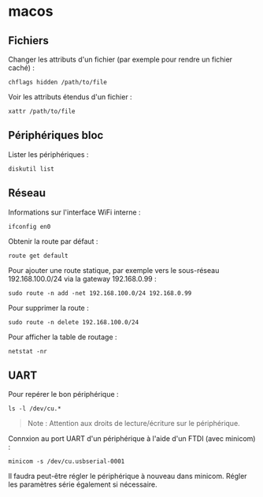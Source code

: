 # macos

## Fichiers

Changer les attributs d'un fichier (par exemple pour rendre un fichier caché) :
```
chflags hidden /path/to/file
```

Voir les attributs étendus d'un fichier :
```
xattr /path/to/file
```

## Périphériques bloc

Lister les périphériques :
```
diskutil list
```

## Réseau

Informations sur l'interface WiFi interne :
```
ifconfig en0
```

Obtenir la route par défaut :
```
route get default
```

Pour ajouter une route statique, par exemple vers le sous-réseau 
192.168.100.0/24 via la gateway 192.168.0.99 :
```
sudo route -n add -net 192.168.100.0/24 192.168.0.99
```

Pour supprimer la route :
```
sudo route -n delete 192.168.100.0/24
```

Pour afficher la table de routage :
```
netstat -nr
```

## UART

Pour repérer le bon périphérique :
```
ls -l /dev/cu.*
```

> Note : Attention aux droits de lecture/écriture sur le périphérique.

Connxion au port UART d'un périphérique à l'aide d'un FTDI (avec minicom) :
```
minicom -s /dev/cu.usbserial-0001
```

Il faudra peut-être régler le périphérique à nouveau dans minicom. Régler les 
paramètres série également si nécessaire.